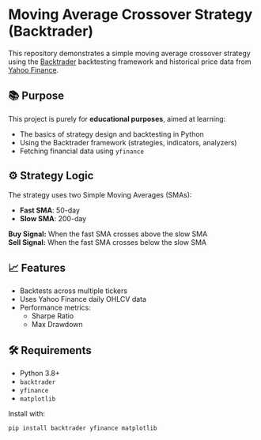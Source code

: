 # Moving Average Crossover Strategy (Backtrader)

This repository demonstrates a simple moving average crossover strategy using the [Backtrader](https://www.backtrader.com/) backtesting framework and historical price data from [Yahoo Finance](https://pypi.org/project/yfinance/).

## 📚 Purpose

This project is purely for **educational purposes**, aimed at learning:
- The basics of strategy design and backtesting in Python
- Using the Backtrader framework (strategies, indicators, analyzers)
- Fetching financial data using `yfinance`

## ⚙️ Strategy Logic

The strategy uses two Simple Moving Averages (SMAs):
- **Fast SMA**: 50-day
- **Slow SMA**: 200-day

**Buy Signal:** When the fast SMA crosses above the slow SMA  
**Sell Signal:** When the fast SMA crosses below the slow SMA

## 📈 Features

- Backtests across multiple tickers
- Uses Yahoo Finance daily OHLCV data
- Performance metrics:
  - Sharpe Ratio
  - Max Drawdown

## 🛠 Requirements

- Python 3.8+
- `backtrader`
- `yfinance`
- `matplotlib`

Install with:

```bash
pip install backtrader yfinance matplotlib
